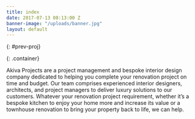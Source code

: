 ```yaml
---
title: index
date: 2017-07-13 08:13:00 Z
banner-image: "/uploads/banner.jpg"
layout: default
---
```


{: #prev-proj}

  {: .container}

Akiva Projects are a project management and bespoke interior design company dedicated to helping you complete your renovation project on time and budget. Our team comprises experienced interior designers, architects, and project managers to deliver luxury solutions to our customers. Whatever your renovation project requirement, whether it’s a bespoke kitchen to enjoy your home more and increase its value or a townhouse renovation to bring your property back to life, we can help.
                

